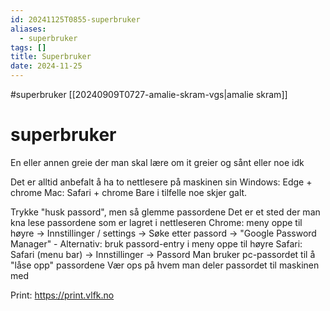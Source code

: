 ```yaml
---
id: 20241125T0855-superbruker
aliases:
  - superbruker
tags: []
title: Superbruker
date: 2024-11-25
---
```


#superbruker [[20240909T0727-amalie-skram-vgs|amalie skram]]

# superbruker

En eller annen greie der man skal lære om it greier og sånt eller noe idk

Det er alltid anbefalt å ha to nettlesere på maskinen sin
Windows: Edge + chrome
Mac: Safari + chrome
Bare i tilfelle noe skjer galt.

Trykke "husk passord", men så glemme passordene
Det er et sted der man kna lese passordene som er lagret i nettleseren
Chrome: meny oppe til høyre -> Innstillinger / settings -> Søke etter passord -> "Google Password Manager"
\- Alternativ: bruk passord-entry i meny oppe til høyre
Safari: Safari (menu bar) -> Innstillinger -> Passord
Man bruker pc-passordet til å "låse opp" passordene
Vær ops på hvem man deler passordet til maskinen med

Print: https://print.vlfk.no

